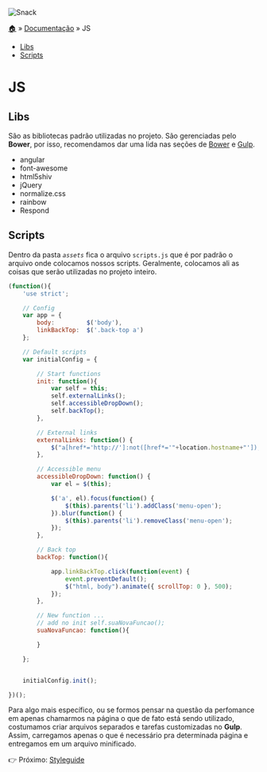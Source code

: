 ![Snack](https://cloud.githubusercontent.com/assets/13695346/9314113/43eed556-44fd-11e5-844a-34f8e13b2863.png)

[:house:](../../../) » [Documentação](index.md) » JS

* [Libs](#libs)
* [Scripts](#scripts)

# JS

## Libs

São as bibliotecas padrão utilizadas no projeto. São gerenciadas pelo **Bower**, por isso, recomendamos dar uma lida nas seções de [Bower](index.md#bower) e [Gulp](index.md#gulp).

* angular
* font-awesome
* html5shiv
* jQuery
* normalize.css
* rainbow
* Respond

## Scripts

Dentro da pasta _`assets`_ fica o arquivo `scripts.js` que é por padrão o arquivo onde colocamos nossos scripts. Geralmente, colocamos ali as coisas que serão utilizadas no projeto inteiro. 

```js
(function(){
    'use strict';

    // Config
    var app = {
        body:         $('body'),
        linkBackTop:  $('.back-top a')
    };

    // Default scripts
    var initialConfig = {

        // Start functions
        init: function(){
            var self = this;
            self.externalLinks();
            self.accessibleDropDown();
            self.backTop();
        },

        // External links
        externalLinks: function() {
            $("a[href*='http://']:not([href*='"+location.hostname+"']),[href*='https://']:not([href*='"+location.hostname+"'])").attr("target","_blank");
        },

        // Accessible menu
        accessibleDropDown: function() {
            var el = $(this);

            $('a', el).focus(function() {
                $(this).parents('li').addClass('menu-open');
            }).blur(function() {
                $(this).parents('li').removeClass('menu-open');
            });
        },

        // Back top
        backTop: function(){

            app.linkBackTop.click(function(event) {
                event.preventDefault();
                $("html, body").animate({ scrollTop: 0 }, 500);
            });
        },

        // New function ...
        // add no init self.suaNovaFuncao();
        suaNovaFuncao: function(){

        }

    };


    initialConfig.init();

})();

```

Para algo mais específico, ou se formos pensar na questão da perfomance em apenas chamarmos na página o que de fato está sendo utilizado, costumamos criar arquivos separados e tarefas customizadas no **Gulp**. Assim, carregamos apenas o que é necessário pra determinada página e entregamos em um arquivo minificado.

:point_right: Próximo: [Styleguide](styleguide.md)


